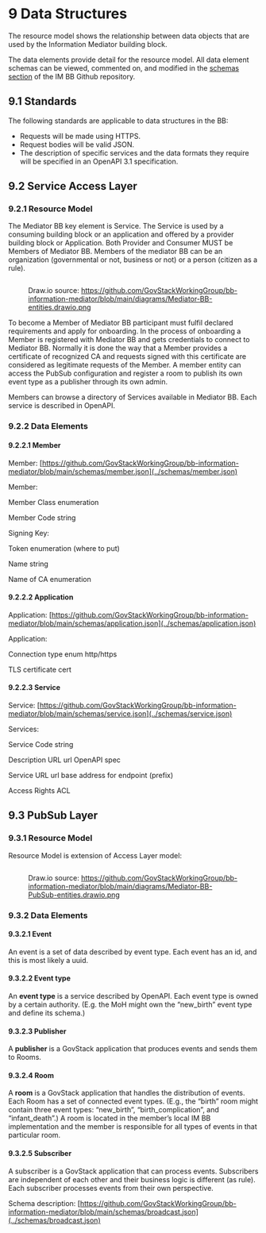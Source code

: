 # 9 Data Structures

The resource model shows the relationship between data objects that are used by the Information Mediator building block.

The data elements provide detail for the resource model. All data element schemas can be viewed, commented on, and modified in the [schemas section](https://github.com/GovStackWorkingGroup/bb-information-mediator/tree/main/schemas) of the IM BB Github repository.

## 9.1 Standards

The following standards are applicable to data structures in the BB:

* Requests will be made using HTTPS.
* Request bodies will be valid JSON.
* The description of specific services and the data formats they require will be specified in an OpenAPI 3.1 specification.

## 9.2 Service Access Layer

### 9.2.1 Resource Model

The Mediator BB key element is Service. The Service is used by a consuming building block or an application and offered by a provider building block or Application. Both Provider and Consumer MUST be Members of Mediator BB. Members of the mediator BB can be an organization (governmental or not, business or not) or a person (citizen as a rule).

<figure><img src="https://raw.githubusercontent.com/GovStackWorkingGroup/bb-information-mediator/main/diagrams/Mediator-BB-entities.drawio.png" alt=""><figcaption><p>Draw.io source: <a href="../diagrams/Mediator-BB-entities.drawio.png">https://github.com/GovStackWorkingGroup/bb-information-mediator/blob/main/diagrams/Mediator-BB-entities.drawio.png</a></p></figcaption></figure>

To become a Member of Mediator BB participant must fulfil declared requirements and apply for onboarding. In the process of onboarding a Member is registered with Mediator BB and gets credentials to connect to Mediator BB. Normally it is done the way that a Member provides a certificate of recognized CA and requests signed with this certificate are considered as legitimate requests of the Member. A member entity can access the PubSub configuration and register a room to publish its own event type as a publisher through its own admin.

Members can browse a directory of Services available in Mediator BB. Each service is described in OpenAPI.

### 9.2.2 Data Elements

#### 9.2.2.1 Member

Member: [https://github.com/GovStackWorkingGroup/bb-information-mediator/blob/main/schemas/member.json](../schemas/member.json)

Member:

&#x20;   Member Class enumeration

&#x20;   Member Code string

&#x20;   Signing Key:

&#x20;       Token enumeration (where to put)

&#x20;       Name string

&#x20;       Name of CA enumeration

#### 9.2.2.2 Application

Application: [https://github.com/GovStackWorkingGroup/bb-information-mediator/blob/main/schemas/application.json](../schemas/application.json)

Application:

&#x20;   Connection type enum http/https

&#x20;    TLS certificate cert

#### 9.2.2.3 Service

Service: [https://github.com/GovStackWorkingGroup/bb-information-mediator/blob/main/schemas/service.json](../schemas/service.json)

Services:

&#x20;   Service Code string

&#x20;   Description URL url OpenAPI spec

&#x20;   Service URL url base address for endpoint (prefix)

&#x20;   Access Rights ACL

## **9.3 PubSub Layer**

### 9.3.1 Resource Model

Resource Model is extension of Access Layer model:

<figure><img src="https://raw.githubusercontent.com/GovStackWorkingGroup/bb-information-mediator/main/diagrams/Mediator-BB-PubSub-entities.drawio.png" alt=""><figcaption><p>Draw.io source: <a href="../diagrams/Mediator-BB-PubSub-entities.drawio.png">https://github.com/GovStackWorkingGroup/bb-information-mediator/blob/main/diagrams/Mediator-BB-PubSub-entities.drawio.png</a></p></figcaption></figure>

### 9.3.2 Data Elements

#### 9.3.2.1 Event

An event is a set of data described by event type. Each event has an id, and this is most likely a uuid.

#### 9.3.2.2 Event type

An **event type** is a service described by OpenAPI. Each event type is owned by a certain authority. (E.g. the MoH might own the “new\_birth” event type and define its schema.)

#### 9.3.2.3 Publisher

A **publisher** is a GovStack application that produces events and sends them to Rooms.

#### **9.3.2.4 Room**

A **room** is a GovStack application that handles the distribution of events. Each Room has a set of connected event types. (E.g., the “birth” room might contain three event types: “new\_birth”, “birth\_complication”, and “infant\_death”.) A room is located in the member’s local IM BB implementation and the member is responsible for all types of events in that particular room.

#### 9.3.2.5 Subscriber

A subscriber is a GovStack application that can process events. Subscribers are independent of each other and their business logic is different (as rule). Each subscriber processes events from their own perspective.

Schema description: [https://github.com/GovStackWorkingGroup/bb-information-mediator/blob/main/schemas/broadcast.json](../schemas/broadcast.json)
